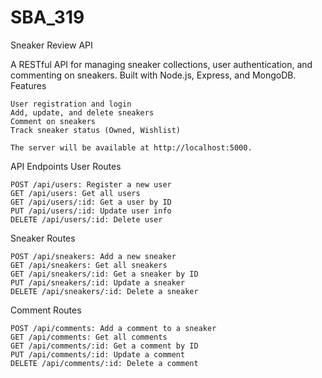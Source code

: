 # SBA_319
Sneaker Review API

A RESTful API for managing sneaker collections, user authentication, and commenting on sneakers. Built with Node.js, Express, and MongoDB.
Features

    User registration and login
    Add, update, and delete sneakers
    Comment on sneakers
    Track sneaker status (Owned, Wishlist)

    The server will be available at http://localhost:5000.

API Endpoints
User Routes

    POST /api/users: Register a new user
    GET /api/users: Get all users
    GET /api/users/:id: Get a user by ID
    PUT /api/users/:id: Update user info
    DELETE /api/users/:id: Delete user

Sneaker Routes

    POST /api/sneakers: Add a new sneaker
    GET /api/sneakers: Get all sneakers
    GET /api/sneakers/:id: Get a sneaker by ID
    PUT /api/sneakers/:id: Update a sneaker
    DELETE /api/sneakers/:id: Delete a sneaker

Comment Routes

    POST /api/comments: Add a comment to a sneaker
    GET /api/comments: Get all comments
    GET /api/comments/:id: Get a comment by ID
    PUT /api/comments/:id: Update a comment
    DELETE /api/comments/:id: Delete a comment